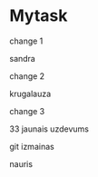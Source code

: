 # Mytask

change 1 

sandra

change 2 

krugalauza

change 3 

33
jaunais
uzdevums

git izmainas

nauris
